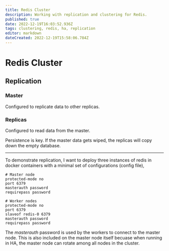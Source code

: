 ```yaml
---
title: Redis Cluster
description: Working with replication and clustering for Redis. 
published: true
date: 2022-12-19T16:03:52.936Z
tags: clustering, redis, ha, replication
editor: markdown
dateCreated: 2022-12-19T15:58:06.784Z
---
```


# Redis Cluster

## Replication 

### Master 

Configured to replicate data to other replicas.

### Replicas

Configured to read data from the master. 

Persistence is key. If the master data gets wiped, the replicas will copy down the empty database. 

---

To demonstrate replication, I want to deploy three instances of redis in docker containers with a minimal set of configurations (config file),

```
# Master node
protected-mode no
port 6379
masterauth password
requirepass password 
```

```
# Worker nodes
protected-mode no
port 6379
slaveof redis-0 6379
masterauth password
requirepass password
```

The *masterauth* password is used by the workers to connect to the master node. This is also included on the master node itself becuase when running in HA, the master node can rotate among all nodes in the cluster. 




